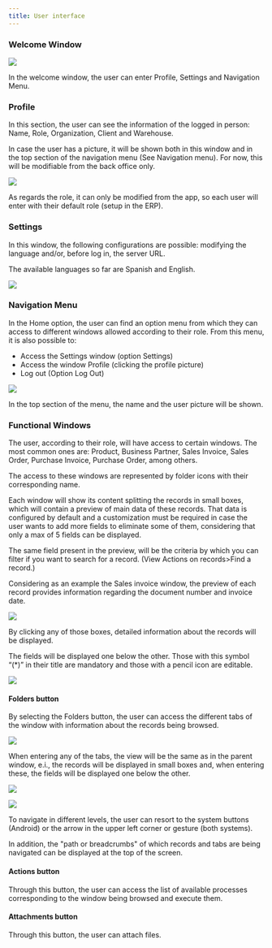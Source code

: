 ```yaml
---
title: User interface
---
```

### **Welcome Window**

![](/docs/assets/drive/rX-2SsyM3UY9uETTdY_dgN1YDHf_jAp2wAL1tzcEaVwNI14thQ0mZqDDl1nq4VTU6fxZVVe0ikSf4Avgp8zNDa23l7tF8ilP9pd-lG1yomtNMwNhVEuGtGTMq0GDQf61bemSauIm.png)

In the welcome window, the user can enter Profile, Settings and Navigation Menu.

### **Profile**

In this section, the user can see the information of the logged in person: Name, Role, Organization, Client and Warehouse.

In case the user has a picture, it will be shown both in this window and in the top section of the navigation menu (See Navigation menu). For now, this will be modifiable from the back office only.

![](/docs/assets/drive/dpbavjtflccDbOSIbunMpsbgtnQDKEZf74XCIxF1tEMUYEm2xTXkotI9oLGc_C4AXUMevYd6y1X9fpldd3CP0Gad7rhcnABYXVFJMdf5iJy_8lck2egdqHqJDuoFptfdQUeryGPs.png)

As regards the role, it can only be modified from the app, so each user will enter with their default role (setup in the ERP).

### **Settings**

In this window, the following configurations are possible: modifying the language and/or, before log in, the server URL. 

The available languages so far are Spanish and English.

![](/docs/assets/drive/TW076zqOKZSIdehLz21bSA3fp14-qh214CR5sOnmCqWmNMJZbnw7Qjk9B_RIB-Umdi_amp-wNNxfLqdkFj68USp5F2l9Lo6P2CXgZTl7cOKwrNOpqrVg7o03LRqTpOL6gYKnPU3V.png)

### **Navigation Menu**

In the Home option, the user can find an option menu from which they can access to different windows allowed according to their role. From this menu, it is also possible to:

-   Access the Settings window (option Settings)
-   Access the window Profile (clicking the profile picture)
-   Log out (Option Log Out)

![](/docs/assets/drive/3Caazn6CzgTUToK2fSr4a5qbPhyPgdG1LRyF9yG8cEvfJyIDxdmRG3DHQ5gkohPRBbHtErS1XMPhUhV3Gd4a15yzcfOqfxS8QYQokoEm-cZJXhAKonhgyBexi5s4vxLoNjIR0SjX.png)

In the top section of the menu, the name and the user picture will be shown.

### **Functional Windows**

The user, according to their role, will have access to certain windows. The most common ones are: Product, Business Partner, Sales Invoice, Sales Order, Purchase Invoice, Purchase Order, among others.

The access to these windows are represented by folder icons with their corresponding name.

Each window will show its content splitting the records in small boxes, which will contain a preview of main data of these records. That data is configured by default and a customization must be required in case the user wants to add more fields to eliminate some of them, considering that only a max of 5 fields can be displayed. 

The same field present in the preview, will be the criteria by which you can filter if you want to search for a record. (View Actions on records>Find a record.) 

Considering as an example the Sales invoice window, the preview of each record provides information regarding the document number and invoice date.

![](/docs/assets/drive/XZFZ8AALW9g42_1StbQnRpAvIszHoPZrp6QoLw1XUQ68kz4iU5nBYCR6XVwC0k4bGJjZFRbjaGMKfOA7lUVXCtz7At6Tt5p8sJtlYHNny4Z6yn_jfHrthRnxym2n_M0GhXLWDR2p.png)

By clicking any of those boxes, detailed information about the records will be displayed.  

The fields will be displayed one below the other. Those with this symbol  “(\*)” in their title are mandatory and those with a pencil icon are editable. 

![](/docs/assets/drive/PY4-klREGqUyi4CtP-0Pp3gn95-eE8hr2lCDLVA4uiYTTYNTnx3exMDsx-LHTSXK5NQBo0z0Xy4sxXera3xgCpISdVbxwMzB3QjurnDInYR5oSvUqfBYDtvbElXXneXCZi8AzJmA.png)

#### Folders button 

By selecting the Folders button, the user can access the different tabs of the window with information about the records being browsed. 

![](/docs/assets/drive/Q0C8H4uO8zHgfmSaWfGMKR5tKMbWlVLOUwUMYG-_qpJBj471MxMFwx0is-MGR0WqleOE4QcqHhWhIhTfeo2xwIX-ftECC3QyeKdI-ygG7o2kGhHJ4CgAoWEgfc1KZnEHHXpaegHG.png)

When entering any of the tabs, the view will be the same as in the parent window, e.i., the records will be displayed in small boxes and, when entering these, the fields will be displayed one below the other. 

![](/docs/assets/drive/XKeIfzzgutwdnJr5kmBVSifBZ1luxaWe3mqYM_U3uHurbAe_0TXkpjjvF5x0RWpIKXRsqYcEifdxpVeNHZjgHZ5-s6uGm8FjIf9RGIfAZoHXZAxlCqzC5H00RUmPBX01SvFgW8v2.png)

![](/docs/assets/drive/PAfojHNtSzl7SKh6VFDroECbrO7Y0ZSYSnyvDieVQxBZkvATVhtJtNPm6PTpeuLOjzdIB-PIRR-wD1SGCZrHJLdKnhnacGsFhWDSyuOUWlhlMnJ74guN7EsUE2sshKzFyoHn2tiT.png)

To navigate in different levels, the user can resort to the system buttons (Android) or the arrow in the upper left corner or gesture (both systems).

In addition, the "path or breadcrumbs" of which records and tabs are being navigated can be displayed at the top of the screen.

#### Actions button

Through this button, the user can access the list of available processes corresponding to the window being browsed and execute them. 

#### Attachments button 

Through this button, the user can attach files.